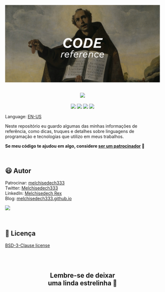 
<div align='center'>

<img src="images/banner.jpg" >

</div>

<br>

<p align="center">
    <a href="https://github.com/sponsors/melchisedech333"><img src="https://img.shields.io/badge/patrocinar-30363D?style=for-the-badge&logo=GitHub-Sponsors&logoColor=#white" ></a>
    <br><br>
    <img src="https://badgen.net/badge/nível de amor/7 de 10/purple" >
    <img src="https://img.shields.io/github/directory-file-count/melchisedech333/code-reference?label=arquivos" >
    <img src="https://img.shields.io/github/repo-size/melchisedech333/code-reference?label=tamanho repo" >
    <img src="https://img.shields.io/github/license/melchisedech333/code-reference?label=licen%C3%A7a" >
</p>

Language: <a href="readme.md">EN-US</a>

Neste repositório eu guardo algumas das minhas informações de referência, como dicas, truques e detalhes sobre linguagens de programação e tecnologias que utilizo em meus trabalhos.

**Se meu código te ajudou em algo, considere [ser um patrocinador](https://github.com/sponsors/melchisedech333) :blue_heart:** 

<br>

:smiley: Autor
---

Patrocinar: [melchisedech333](https://github.com/sponsors/melchisedech333)<br>
Twitter: [Melchisedech333](https://twitter.com/Melchisedech333)<br>
LinkedIn: [Melchisedech Rex](https://www.linkedin.com/in/melchisedech-rex-724152235/)<br>
Blog: [melchisedech333.github.io](https://melchisedech333.github.io/)<br>

<a href="https://github.com/melchisedech333" ><img src="https://github.com/melchisedech333.png?size=200" height="100" /></a>

<br>

:scroll: Licença
---

[ BSD-3-Clause license](./license)

<br><br>

<div align="center">

## Lembre-se de deixar <br> uma linda estrelinha :star_struck:

</div>


